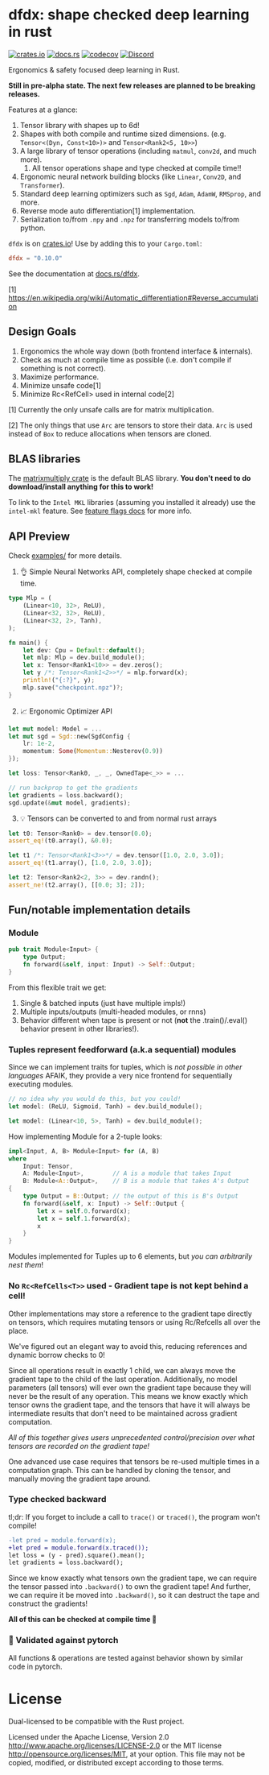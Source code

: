 # dfdx: shape checked deep learning in rust

[![crates.io](https://img.shields.io/crates/v/dfdx.svg)](https://crates.io/crates/dfdx)
[![docs.rs](https://img.shields.io/docsrs/dfdx)](https://docs.rs/dfdx)
[![codecov](https://codecov.io/gh/coreylowman/dfdx/branch/main/graph/badge.svg?token=X9OWP9Q840)](https://codecov.io/gh/coreylowman/dfdx)
[![Discord](https://badgen.net/badge/icon/discord?icon=discord&label)](https://discord.gg/AtUhGqBDP5)

Ergonomics & safety focused deep learning in Rust.

**Still in pre-alpha state. The next few releases are planned to be breaking releases.**

Features at a glance:
1. Tensor library with shapes up to 6d!
2. Shapes with both compile and runtime sized dimensions. (e.g. `Tensor<(Dyn, Const<10>)>` and `Tensor<Rank2<5, 10>>`)
3. A large library of tensor operations (including `matmul`, `conv2d`, and much more).
    1. All tensor operations shape and type checked at compile time!!
4. Ergonomic neural network building blocks (like `Linear`, `Conv2D`, and `Transformer`).
5. Standard deep learning optimizers such as `Sgd`, `Adam`, `AdamW`, `RMSprop`, and more.
6. Reverse mode auto differentiation[1] implementation.
7. Serialization to/from `.npy` and `.npz` for transferring models to/from python.

`dfdx` is on [crates.io](https://crates.io/crates/dfdx)! Use by adding this to your `Cargo.toml`:

```toml
dfdx = "0.10.0"
```

See the documentation at [docs.rs/dfdx](https://docs.rs/dfdx).

[1] https://en.wikipedia.org/wiki/Automatic_differentiation#Reverse_accumulation

## Design Goals

1. Ergonomics the whole way down (both frontend interface & internals).
2. Check as much at compile time as possible (i.e. don't compile if something is not correct).
3. Maximize performance.
4. Minimize unsafe code[1]
5. Minimize Rc<RefCell<T>> used in internal code[2]

[1] Currently the only unsafe calls are for matrix multiplication.

[2] The only things that use `Arc` are tensors to store their data. `Arc` is used instead of `Box` to reduce
allocations when tensors are cloned.

## BLAS libraries

The [matrixmultiply crate](https://crates.io/crates/matrixmultiply) is the default BLAS library. **You don't need
to do download/install anything for this to work!**

To link to the `Intel MKL` libraries (assuming you installed it already) use the `intel-mkl` feature. See [feature flags docs](https://docs.rs/dfdx/latest/dfdx/feature_flags/index.html) for more info.

## API Preview

Check [examples/](examples/) for more details.

1. 👌 Simple Neural Networks API, completely shape checked at compile time.

```rust
type Mlp = (
    (Linear<10, 32>, ReLU),
    (Linear<32, 32>, ReLU),
    (Linear<32, 2>, Tanh),
);

fn main() {
    let dev: Cpu = Default::default();
    let mlp: Mlp = dev.build_module();
    let x: Tensor<Rank1<10>> = dev.zeros();
    let y /*: Tensor<Rank1<2>>*/ = mlp.forward(x);
    println!("{:?}", y);
    mlp.save("checkpoint.npz")?;
}
```

2. 📈 Ergonomic Optimizer API

```rust
let mut model: Model = ...
let mut sgd = Sgd::new(SgdConfig {
    lr: 1e-2,
    momentum: Some(Momentum::Nesterov(0.9))
});

let loss: Tensor<Rank0, _, _, OwnedTape<_>> = ...

// run backprop to get the gradients
let gradients = loss.backward();
sgd.update(&mut model, gradients);
```

3. 💡 Tensors can be converted to and from normal rust arrays
```rust
let t0: Tensor<Rank0> = dev.tensor(0.0);
assert_eq!(t0.array(), &0.0);

let t1 /*: Tensor<Rank1<3>>*/ = dev.tensor([1.0, 2.0, 3.0]);
assert_eq!(t1.array(), [1.0, 2.0, 3.0]);

let t2: Tensor<Rank2<2, 3>> = dev.randn();
assert_ne!(t2.array(), [[0.0; 3]; 2]);
```

## Fun/notable implementation details

### Module

```rust
pub trait Module<Input> {
    type Output;
    fn forward(&self, input: Input) -> Self::Output;
}
```

From this flexible trait we get:
1. Single & batched inputs (just have multiple impls!)
2. Multiple inputs/outputs (multi-headed modules, or rnns)
3. Behavior different when tape is present or not (**not** the .train()/.eval() behavior present in other libraries!).

### Tuples represent feedforward (a.k.a sequential) modules

Since we can implement traits for tuples, which is *not possible in other languages* AFAIK, they provide a very nice frontend
for sequentially executing modules.

```rust
// no idea why you would do this, but you could!
let model: (ReLU, Sigmoid, Tanh) = dev.build_module();
```

```rust
let model: (Linear<10, 5>, Tanh) = dev.build_module();
```

How implementing Module for a 2-tuple looks:
```rust
impl<Input, A, B> Module<Input> for (A, B)
where
    Input: Tensor,
    A: Module<Input>,        // A is a module that takes Input
    B: Module<A::Output>,    // B is a module that takes A's Output
{
    type Output = B::Output; // the output of this is B's Output
    fn forward(&self, x: Input) -> Self::Output {
        let x = self.0.forward(x);
        let x = self.1.forward(x);
        x
    }
}
```

Modules implemented for Tuples up to 6 elements, but *you can arbitrarily nest them*!

### No `Rc<RefCells<T>>` used - Gradient tape is not kept behind a cell!

Other implementations may store a reference to the gradient tape directly on tensors, which requires mutating tensors or using Rc/Refcells all over the place.

We've figured out an elegant way to avoid this, reducing references and dynamic borrow checks to 0!

Since all operations result in exactly 1 child, we can always move the gradient tape to the child of the last operation. Additionally, no model parameters (all tensors) will ever own the gradient tape because they will never be the result of any operation. This means we know exactly which tensor owns the gradient tape, and the tensors that have it will always be intermediate results that don't need to be maintained across gradient computation.

*All of this together gives users unprecedented control/precision over what tensors are recorded on the gradient tape!*

One advanced use case requires that tensors be re-used multiple times in a computation graph.
This can be handled by cloning the tensor, and manually moving the gradient tape around.

### Type checked backward

tl;dr: If you forget to include a call to `trace()` or `traced()`, the program won't compile!

```diff
-let pred = module.forward(x);
+let pred = module.forward(x.traced());
let loss = (y - pred).square().mean();
let gradients = loss.backward();
```

Since we know exactly what tensors own the gradient tape, we can require the tensor passed into `.backward()` to own the gradient tape!
And further, we can require it be moved into `.backward()`, so it can destruct the tape and construct the gradients!

__All of this can be checked at compile time 🎉__

### 📄 Validated against pytorch

All functions & operations are tested against behavior shown by similar code in pytorch.

# License

Dual-licensed to be compatible with the Rust project.

Licensed under the Apache License, Version 2.0 http://www.apache.org/licenses/LICENSE-2.0 or the MIT license http://opensource.org/licenses/MIT, at your option. This file may not be copied, modified, or distributed except according to those terms.
